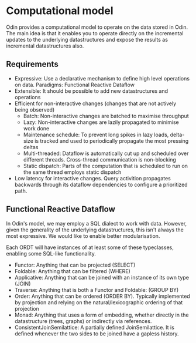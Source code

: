 # Computational model

Odin provides a computational model to operate on the data stored in Odin. The main idea is that it enables you to operate directly on the incremental updates to the underlying datastructures and expose the results as incremental datastructures also.

## Requirements

- Expressive: Use a declarative mechanism to define high level operations on data. Paradigms: Functional Reactive Dataflow
- Extensible: It should be possible to add new datastructures and operations
- Efficient for non-interactive changes (changes that are not actively being observed) 
    - Batch: Non-interactive changes are batched to maximise throughput
    - Lazy: Non-interactive changes are lazily propagated to minimise work done
    - Maintenance schedule: To prevent long spikes in lazy loads, delta-size is tracked and used to periodically propagate the most pressing deltas
    - Multi-threaded: Dataflow is automatically cut up and scheduled over different threads. Cross-thread communication is non-blocking
    - Static dispatch: Parts of the computation that is scheduled to run on the same thread employs static dispatch
- Low latency for interactive changes. Query activition propagates backwards through its dataflow dependencies to configure a prioritized path.

## Functional Reactive Dataflow

In Odin's model, we may employ a SQL dialect to work with data. However, given the generality of the underlying datastructures, this isn't always the most expressive. We would like to enable better modularisation.

Each ORDT will have instances of at least some of these typeclasses, enabling some SQL-like functionality.

- Functor: Anything that can be projected (SELECT)
- Foldable: Anything that can be filtered (WHERE)
- Applicative: Anything that can be joined with an instance of its own type (JOIN)
- Traverse: Anything that is both a Functor and Foldable: (GROUP BY)
- Order: Anything that can be ordered (ORDER BY). Typically implemented by projection and relying on the natural/lexicographic ordering of that projection
- Monad: Anything that uses a form of embedding, whether directly in the datastructure (trees, graphs) or indirectly via references.
- ConsistentJoinSemilattice: A partially defined JoinSemilattice. It is defined whenever the two sides to be joined have a gapless history.